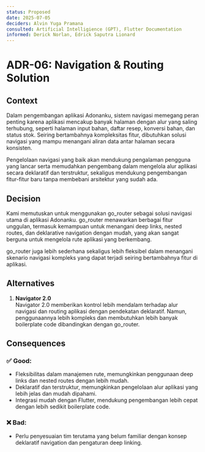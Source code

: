 ```yaml
---
status: Proposed
date: 2025-07-05
deciders: Alvin Yuga Pramana
consulted: Artificial Intelligience (GPT), Flutter Documentation
informed: Derick Norlan, Edrick Saputra Lionard
---
```


# ADR-06: Navigation & Routing Solution

## Context
Dalam pengembangan aplikasi Adonanku, sistem navigasi memegang peran penting karena aplikasi mencakup banyak halaman dengan alur yang saling terhubung, seperti halaman input bahan, daftar resep, konversi bahan, dan status stok. Seiring bertambahnya kompleksitas fitur, dibutuhkan solusi navigasi yang mampu menangani aliran data antar halaman secara konsisten.

Pengelolaan navigasi yang baik akan mendukung pengalaman pengguna yang lancar serta memudahkan pengembang dalam mengelola alur aplikasi secara deklaratif dan terstruktur, sekaligus mendukung pengembangan fitur-fitur baru tanpa membebani arsitektur yang sudah ada.

## Decision
Kami memutuskan untuk menggunakan go_router sebagai solusi navigasi utama di aplikasi Adonanku. go_router menawarkan berbagai fitur unggulan, termasuk kemampuan untuk menangani deep links, nested routes, dan deklarative navigation dengan mudah, yang akan sangat berguna untuk mengelola rute aplikasi yang berkembang.

go_router juga lebih sederhana sekaligus lebih fleksibel dalam menangani skenario navigasi kompleks yang dapat terjadi seiring bertambahnya fitur di aplikasi.

## Alternatives
1. **Navigator 2.0** <br>
    Navigator 2.0 memberikan kontrol lebih mendalam terhadap alur navigasi dan routing aplikasi dengan pendekatan deklaratif. Namun, penggunaannya lebih kompleks dan membutuhkan lebih banyak boilerplate code dibandingkan dengan go_router.

## Consequences
### ✅ Good:
- Fleksibilitas dalam manajemen rute, memungkinkan penggunaan deep links dan nested routes dengan lebih mudah.
- Deklaratif dan terstruktur, memungkinkan pengelolaan alur aplikasi yang lebih jelas dan mudah dipahami.
- Integrasi mudah dengan Flutter, mendukung pengembangan lebih cepat dengan lebih sedikit boilerplate code.

### ❌ Bad:
- Perlu penyesuaian tim terutama yang belum familiar dengan konsep deklaratif navigation dan pengaturan deep linking.
